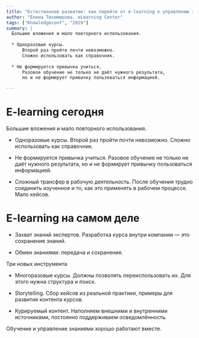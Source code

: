 ```yaml
---
title: "Естественное развитие: как перейти от e-learning к управлению знаниями"
author: "Елена Тихомирова, eLearning Center"
tags: ["Knowledgeconf", "2019"]
summary: |
  Большие вложения и мало повторного использования.
  
  * Одноразовые курсы.
      Второй раз пройти почти невозможно.
      Сложно использовать как справочник.
  
  * Не формируется привычка учиться.
      Разовое обучение не только не даёт нужного результата,
      но и не формирует привычку пользоваться информацией.

---
```


# E-learning сегодня

Большие вложения и мало повторного использования.

* Одноразовые курсы.
    Второй раз пройти почти невозможно.
    Сложно использовать как справочник.

* Не формируется привычка учиться.
    Разовое обучение не только не даёт нужного результата,
    но и не формирует привычку пользоваться информацией.

* Сложный трансфер в рабочую деятельность.
    После обучения трудно соединить изученное и то,
    как это применять в рабочем процессе.
    Мало кейсов.

# E-learning на самом деле

* Захват знаний экспертов.
    Разработка курса внутри компании — это сохранение знаний.
    
* Обмен знаниями: передача и сохранение.


Три новых инструмента

* Многоразовые курсы.
    Должны позволять переиспользовать их.
    Для этого нужна структура и поиск.
    
* Storytelling.
    Сбор кейсов из реальной практики, примеры для развития контента курсов.
    
* Курируемый контент.
    Наполняем внешними и внутренними источниками,
    постоянно поддерживаем осведомлённость.

Обучение и управление знаниями хорошо работают вместе.
